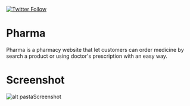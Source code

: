 [![Twitter Follow](https://img.shields.io/twitter/follow/widowicaksono.svg?style=social)](https://twitter.com/widowicaksono)

# Pharma

Pharma is a pharmacy website that let customers can order medicine by search a product or using doctor's prescription with an easy way.

# Screenshot

![alt pastaScreenshot](https://i.imgur.com/7aXBPSa.png)
